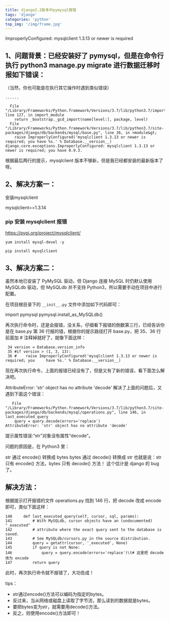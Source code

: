 ```yaml
---
title: django2.2版本中pymysql报错
tags: 'django'
categories: 'python'
top_img: '/img/frame.jpg'
---
```


ImproperlyConfigured: mysqlclient 1.3.13 or newer is required
## 1、问题背景：已经安装好了 pymysql，但是在命令行执行 python3 manage.py migrate 进行数据迁移时报如下错误：

（当然，你也可能是在执行其它操作时遇到类似错误）
```
......

  File "/Library/Frameworks/Python.framework/Versions/3.7/lib/python3.7/importlib/__init__.py", line 127, in import_module
    return _bootstrap._gcd_import(name[level:], package, level)
  File "/Library/Frameworks/Python.framework/Versions/3.7/lib/python3.7/site-packages/django/db/backends/mysql/base.py", line 36, in >module&gt;
    raise ImproperlyConfigured('mysqlclient 1.3.13 or newer is required; you have %s.' % Database.__version__)
django.core.exceptions.ImproperlyConfigured: mysqlclient 1.3.13 or newer is required; you have 0.9.3.
```
根据最后两行的提示，mysqlclient 版本不够新，但是我已经都安装的最新版本了呀。

## 2、解决方案一：
安装mysqlclient

mysqlclient==1.3.14

### pip 安装 mysqlclient 报错

https://pypi.org/project/mysqlclient/

```
yum install mysql-devel -y

pip install mysqlclient
```

## 3、解决方案二：

虽然本地已安装了 PyMySQL 驱动，但 Django 连接 MySQL 时仍默认使用 MySQLdb 驱动，但 MySQLdb 并不支持 Python3，所以需要手动在项目中进行配置。

在项目根目录下的 `__init__.py` 文件中添加如下代码即可：

import pymysql
pymysql.install_as_MySQLdb()

再次执行命令时，还是会报错，没关系，仔细看下报错的倒数第三行，已经告诉你是在 base.py 第 36 行报的错，根据你的提示路径打开 base.py，把 35、36 行前面加 # 注释掉就好了，就像下面这样：
```
 34 version = Database.version_info
 35 #if version > (1, 3, 13):
 36 #    raise ImproperlyConfigured('mysqlclient 1.3.13 or newer is required; you     have %s.' % Database.__version__)
```
现在再次执行命令，上面的报错已经没有了，但是又有了新的错误，看下面怎么解决吧。

AttributeError: 'str' object has no attribute 'decode'
解决了上面的问题后，又遇到下面这个错误：
```
   File "/Library/Frameworks/Python.framework/Versions/3.7/lib/python3.7/site-packages/django/db/backends/mysql/operations.py", line 146, in last_executed_query
    query = query.decode(errors='replace')
AttributeError: 'str' object has no attribute 'decode'
```
提示属性错误:“str”对象没有属性“decode”。

问题的原因是，在 Python3 里：

str 通过 encode() 转换成 bytes
bytes 通过 decode() 转换成 str
也就是说：str 只有 encode() 方法，bytes 只有 decode() 方法！
这个估计是 django 的 bug 了。

## 解决方法：
根据提示打开报错的文件 operations.py
找到 146 行，把 decode 改成 encode 即可，类似下面这样：
```
140     def last_executed_query(self, cursor, sql, params):
141         # With MySQLdb, cursor objects have an (undocumented) "_executed"
142         # attribute where the exact query sent to the database is saved.
143         # See MySQLdb/cursors.py in the source distribution.
144         query = getattr(cursor, '_executed', None)
145         if query is not None:
146             query = query.encode(errors='replace')\t# 这里把 decode 改为 encode
147         return query
```
此时，再次执行命令就不报错了，大功告成！

tips：

* str通过encode()方法可以编码为指定的bytes。
* 反过来，当从网络或磁盘上读取了字节流，那么读到的数据就是bytes。
* 要把bytes变为str，就需要用decode()方法。
* 反之，则使用encode()方法即可！




